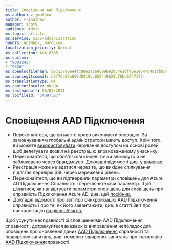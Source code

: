 ```yaml
---
title: Сповіщення AAD Підключення
ms.author: v-jmathew
author: v-jmathew
manager: scotv
audience: Admin
ms.topic: article
ms.service: o365-administration
ROBOTS: NOINDEX, NOFOLLOW
localization_priority: Normal
ms.collection: Adm_O365
ms.custom:
- "9003245"
- "9326"
ms.openlocfilehash: b8713700ee4fc8863a269c99b92954e1df45e1e647c491fb9b439ab83c49f2ff
ms.sourcegitcommit: b5f7da89a650d2915dc652449623c78be6247175
ms.translationtype: MT
ms.contentlocale: uk-UA
ms.lasthandoff: 08/05/2021
ms.locfileid: "54097327"
---
```

# <a name="notification-aad-connect"></a>Сповіщення AAD Підключення

- Переконайтеся, що ви маєте право виконувати операцію. За замовчуванням глобальні адміністратори мають доступ. Крім того, ви можете [використовувати](https://docs.microsoft.com/azure/active-directory/connect-health/active-directory-aadconnect-health-operations) керування доступом на основі ролей, щоб делегувати дозвіл на реєстрацію вповноваженому учаснику.
- Переконайтеся, що обов'язкові кінцеві точки ввімкнуто й не заблоковано через брандмауер. Докладні відомості див. у [вимогах](https://docs.microsoft.com/azure/active-directory/hybrid/how-to-connect-health-agent-install).
- Реєстрація може не вдатися через те, що вихідне спілкування підлягає перевіркі SSL через мережевий рівень.
- Переконайтеся, що ви підтвердили параметри сповіщень для Azure AD Підключення Справність і перегляньте свій параметр. Щоб дізнатися, як налаштувати параметри сповіщень для сповіщень про справність Підключення Azure AD, див. цей [посібник.](https://docs.microsoft.com/azure/active-directory/hybrid/how-to-connect-health-operations)
- Докладні відомості про звіт про синхронізацію AAD Підключення справність і про те, як його завантажити, див. в статті Звіт про синхронізацію [на рівні об'єктів.](https://docs.microsoft.com/azure/active-directory/hybrid/how-to-connect-health-sync)

Щоб усунути несправності зі сповіщеннями AAD Підключення справності, дотримуйтеся вказівок із виправлення неполадок для оповіщень про оновлення даних [AAD Підключення](https://docs.microsoft.com/azure/active-directory/hybrid/how-to-connect-health-data-freshness) справності та поширених запитань, див. номери поширених запитань про інсталяцію [AAD Підключення](https://docs.microsoft.com/azure/active-directory/hybrid/reference-connect-health-faq)справності.
